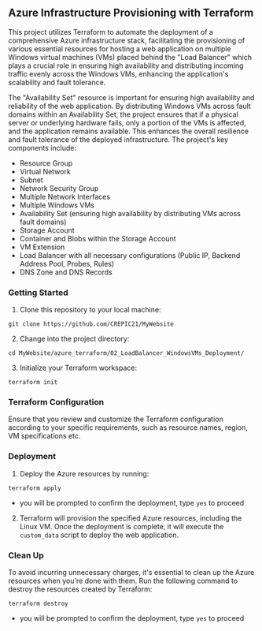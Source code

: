 ## Azure Infrastructure Provisioning with Terraform

This project utilizes Terraform to automate the deployment of a comprehensive Azure infrastructure stack, facilitating the provisioning of various essential resources for hosting a web application on multiple Windows virtual machines (VMs) placed behind the "Load Balancer" which plays a crucial role in ensuring high availability and distributing incoming traffic evenly across the Windows VMs, enhancing the application's scalability and fault tolerance. 

The "Availability Set" resource is important for ensuring high availability and reliability of the web application. By distributing Windows VMs across fault domains within an Availability Set, the project ensures that if a physical server or underlying hardware fails, only a portion of the VMs is affected, and the application remains available. This enhances the overall resilience and fault tolerance of the deployed infrastructure.
The project's key components include:
- Resource Group
- Virtual Network
- Subnet
- Network Security Group
- Multiple Network Interfaces
- Multiple Windows VMs
- Availability Set (ensuring high availability by distributing VMs across fault domains)
- Storage Account
- Container and Blobs within the Storage Account
- VM Extension
- Load Balancer with all necessary configurations (Public IP, Backend Address Pool, Probes, Rules)
- DNS Zone and DNS Records

### Getting Started
1. Clone this repository to your local machine:
```shell
git clone https://github.com/CREPIC21/MyWebsite
```
2. Change into the project directory:
```shell
cd MyWebsite/azure_terraform/02_LoadBalancer_WindowsVMs_Deployment/
```
3. Initialize your Terraform workspace:
```shell
terraform init
```
### Terraform Configuration
Ensure that you review and customize the Terraform configuration according to your specific requirements, such as resource names, region, VM specifications etc.

### Deployment
1. Deploy the Azure resources by running:
```shell
terraform apply
```
- you will be prompted to confirm the deployment, type `yes` to proceed

2. Terraform will provision the specified Azure resources, including the Linux VM. Once the deployment is complete, it will execute the `custom_data` script to deploy the web application.

### Clean Up
To avoid incurring unnecessary charges, it's essential to clean up the Azure resources when you're done with them. Run the following command to destroy the resources created by Terraform:
```shell
terraform destroy
```
- you will be prompted to confirm the deployment, type `yes` to proceed